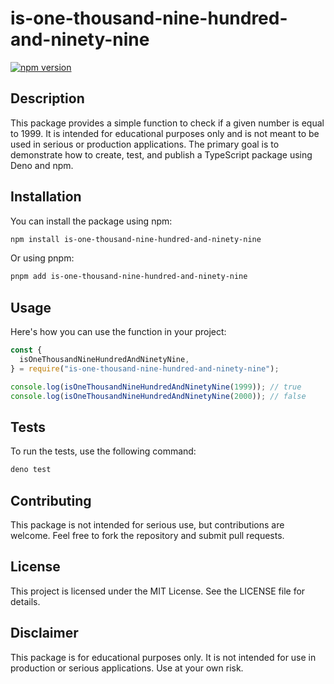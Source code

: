 # is-one-thousand-nine-hundred-and-ninety-nine

[![npm version](https://img.shields.io/npm/v/is-one-thousand-nine-hundred-and-ninety-nine.svg)](https://www.npmjs.com/package/is-one-thousand-nine-hundred-and-ninety-nine)

## Description

This package provides a simple function to check if a given number is equal to 1999. It is intended for educational purposes only and is not meant to be used in serious or production applications. The primary goal is to demonstrate how to create, test, and publish a TypeScript package using Deno and npm.

## Installation

You can install the package using npm:

```bash
npm install is-one-thousand-nine-hundred-and-ninety-nine
```

Or using pnpm:

```bash
pnpm add is-one-thousand-nine-hundred-and-ninety-nine
```

## Usage

Here's how you can use the function in your project:

```ts
const {
  isOneThousandNineHundredAndNinetyNine,
} = require("is-one-thousand-nine-hundred-and-ninety-nine");

console.log(isOneThousandNineHundredAndNinetyNine(1999)); // true
console.log(isOneThousandNineHundredAndNinetyNine(2000)); // false
```

## Tests

To run the tests, use the following command:

```bash
deno test
```

## Contributing

This package is not intended for serious use, but contributions are welcome. Feel free to fork the repository and submit pull requests.

## License

This project is licensed under the MIT License. See the LICENSE file for details.

## Disclaimer

This package is for educational purposes only. It is not intended for use in production or serious applications. Use at your own risk.
